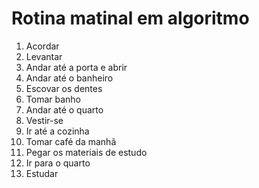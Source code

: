 # Rotina matinal em algoritmo

1. Acordar
2. Levantar 
3. Andar até a porta e abrir
4. Andar até o banheiro
5. Escovar os dentes
6. Tomar banho
7. Andar até o quarto
8. Vestir-se
9. Ir até a cozinha
10. Tomar café da manhã
11. Pegar os materiais de estudo
12. Ir para o quarto
13. Estudar
